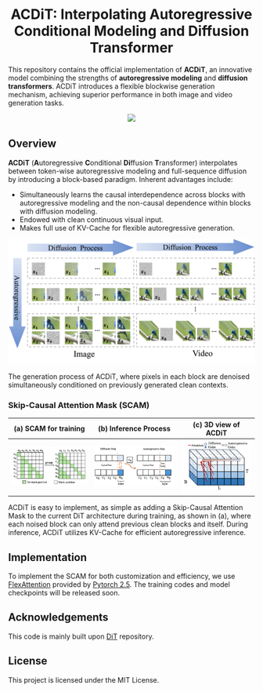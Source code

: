 <h1 align="center"> ACDiT: Interpolating Autoregressive Conditional Modeling and Diffusion Transformer
</h1>

This repository contains the official implementation of **ACDiT**, an innovative model combining the strengths of **autoregressive modeling** and **diffusion transformers**. ACDiT introduces a flexible blockwise generation mechanism, achieving superior performance in both image and video generation tasks. 

<div align="center">
<a href='https://arxiv.org/pdf/2412.07720'><img src='https://img.shields.io/badge/Paper-PDF-orange'></a>
</div>

## Overview

**ACDiT** (**A**utoregressive **C**onditional **Di**ffusion **T**ransformer) interpolates between token-wise autoregressive modeling and full-sequence diffusion by introducing a block-based paradigm. Inherent advantages include:
- Simultaneously learns the causal interdependence across blocks with autoregressive modeling and the non-causal dependence within blocks with diffusion modeling.
- Endowed with clean continuous visual input.
- Makes full use of KV-Cache for flexible autoregressive generation.

<img src="images/Comparison.png" alt="Generation Process of ACDiT" width="600"/>

The generation process of ACDiT, where pixels in each block are denoised simultaneously conditioned on previously generated clean contexts.

### Skip-Causal Attention Mask (SCAM)
| (a) SCAM for training                        | (b) Inference Process                          | (c) 3D view of ACDiT                            |
|---------------------------------------------|-----------------------------------------------|------------------------------------------------|
| ![SCAM Training](images/scam.png)      | ![SCAM Inference](images/inference_process.png)       | ![3D View of ACDiT](images/3dview.png)      |

ACDiT is easy to implement, as simple as adding a Skip-Causal Attention Mask to the current DiT architecture during training, as shown in (a), where each noised block can only attend previous clean blocks and itself. During inference, ACDiT utilizes KV-Cache for efficient autoregressive inference.

## Implementation
To implement the SCAM for both customization and efficiency, we use [FlexAttention](https://pytorch.org/blog/flexattention) provided by [Pytorch 2.5](https://pytorch.org/blog/pytorch2-5/). The training codes and model checkpoints will be released soon.

## Acknowledgements
This code is mainly built upon [DiT](https://github.com/facebookresearch/DiT) repository.

## License

This project is licensed under the MIT License.